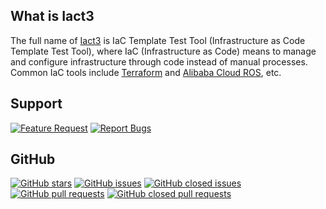 ## What is Iact3
The full name of [Iact3](https://github.com/aliyun/alibabacloud-ros-tool-iact3) is IaC Template Test Tool (Infrastructure as Code Template Test Tool), where IaC (Infrastructure as Code) means to manage and configure infrastructure through code instead of manual processes. Common IaC tools include [Terraform](https://developer.hashicorp.com/terraform) and [Alibaba Cloud ROS](https://www.alibabacloud.com/help/zh/resource-orchestration-service), etc.

## Support
[![Feature Request](https://img.shields.io/badge/Open%20Issues-Feature%20Request-green.svg)](https://github.com/aliyun/alibabacloud-ros-tool-iact3/issues/new/choose)
[![Report Bugs](https://img.shields.io/badge/Open%20Issue-Report%20Bug-red.svg)](https://github.com/aliyun/alibabacloud-ros-tool-iact3/issues/new/choose)

## GitHub

[![GitHub stars](https://img.shields.io/github/stars/aliyun/alibabacloud-ros-tool-iact3.svg?style=social&label=Stars)](https://github.com/aliyun/alibabacloud-ros-tool-iact3)
[![GitHub issues](https://img.shields.io/github/issues/aliyun/alibabacloud-ros-tool-iact3.svg)](https://github.com/aliyun/alibabacloud-ros-tool-iact3/issues)
[![GitHub closed issues](https://img.shields.io/github/issues-closed-raw/aliyun/alibabacloud-ros-tool-iact3.svg)](https://github.com/aliyun/alibabacloud-ros-tool-iact3/issues?q=is%3Aissue+is%3Aclosed)
[![GitHub pull requests](https://img.shields.io/github/issues-pr/aliyun/alibabacloud-ros-tool-iact3.svg)](https://github.com/aliyun/alibabacloud-ros-tool-iact3/pulls)
[![GitHub closed pull requests](https://img.shields.io/github/issues-pr-closed-raw/aliyun/alibabacloud-ros-tool-iact3.svg)](https://github.com/aliyun/alibabacloud-ros-tool-iact3/pulls?q=is%3Apr+is%3Aclosed)
